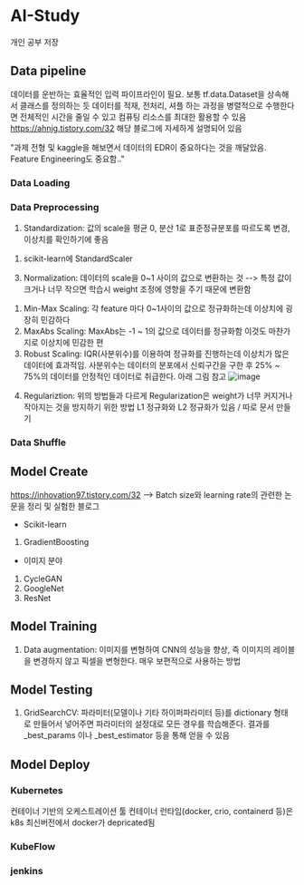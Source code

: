 # AI-Study
개인 공부 저장

## Data pipeline
데이터를 운반하는 효율적인 입력 파이프라인이 필요. 보통 tf.data.Dataset을 상속해서 클래스를 정의하는 듯
데이터를 적재, 전처리, 셔플 하는 과정을 병렬적으로 수행한다면 전체적인 시간을 줄일 수 있고 컴퓨팅 리소스를 최대한 활용할 수 있음
https://ahnjg.tistory.com/32 해당 블로그에 자세하게 설명되어 있음

"과제 전형 및 kaggle을 해보면서 데이터의 EDR이 중요하다는 것을 깨달았음.
Feature Engineering도 중요함.."

### Data Loading
### Data Preprocessing
1. Standardization: 값의 scale을 평균 0, 분산 1로 표준정규분포를 따르도록 변경, 이상치를 확인하기에 좋음
  1) scikit-learn에 StandardScaler
3. Normalization: 데이터의 scale을 0~1 사이의 값으로 변환하는 것 --> 특정 값이 크거나 너무 작으면 학습시 weight 조정에 영향을 주기 때문에 변환함
  1) Min-Max Scaling: 각 feature 마다 0~1사이의 값으로 정규화하는데 이상치에 굉장히 민감하다
  2) MaxAbs Scaling: MaxAbs는 -1 ~ 1의 값으로 데이터를 정규화함 이것도 마찬가지로 이상치에 민감한 편
  3) Robust Scaling: IQR(사분위수)를 이용하여 정규화를 진행하는데 이상치가 많은 데이터에 효과적임. 사분위수는 데이터의 분포에서 신뢰구간을 구한 후 25% ~ 75%의 데이터를 안정적인 데이터로 취급한다. 아래 그림 참고
     ![image](https://user-images.githubusercontent.com/28583606/198941849-a788aacc-e71e-4a08-b37b-9d7236852dd3.png)

     
4. Regulariztion: 위의 방법들과 다르게 Regularization은 weight가 너무 커지거나 작아지는 것을 방지하기 위한 방법 L1 정규화와 L2 정규화가 있음 / 따로 문서 만들기
### Data Shuffle
## Model Create



https://inhovation97.tistory.com/32 --> Batch size와 learning rate의 관련한 논문을 정리 및 실험한 블로그
- Scikit-learn
1. GradientBoosting



- 이미지 분야
1. CycleGAN
2. GoogleNet
3. ResNet


## Model Training

1) Data augmentation: 이미지를 변형하여 CNN의 성능을 향상, 즉 이미지의 레이블을 변경하지 않고 픽셀을 변형한다. 매우 보편적으로 사용하는 방법
## Model Testing
1. GridSearchCV: 파라미터(모델이나 기타 하이퍼파라미터 등)를 dictionary 형태로 만들어서 넣어주면 파라미터의 설정대로 모든 경우를 학습해준다. 결과를 _best_params 이나 _best_estimator 등을 통해 얻을 수 있음
## Model Deploy
### Kubernetes
컨테이너 기반의 오케스트레이션 툴
컨테이너 런타임(docker, crio, containerd 등)은 k8s 최신버전에서 docker가 depricated됨
### KubeFlow
### jenkins
